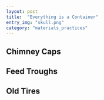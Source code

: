 ```yaml
---
layout: post
title:  "Everything is a Container"
entry_img: "skull.png"
category: "materials_practices"
---
```


## Chimney Caps

## Feed Troughs

## Old Tires